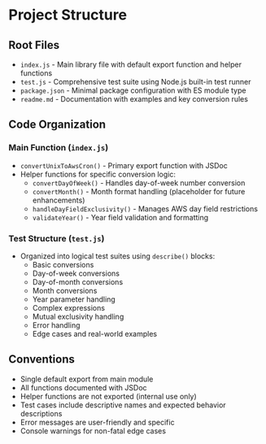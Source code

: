 # Project Structure

## Root Files
- `index.js` - Main library file with default export function and helper functions
- `test.js` - Comprehensive test suite using Node.js built-in test runner
- `package.json` - Minimal package configuration with ES module type
- `readme.md` - Documentation with examples and key conversion rules

## Code Organization

### Main Function (`index.js`)
- `convertUnixToAwsCron()` - Primary export function with JSDoc
- Helper functions for specific conversion logic:
  - `convertDayOfWeek()` - Handles day-of-week number conversion
  - `convertMonth()` - Month format handling (placeholder for future enhancements)
  - `handleDayFieldExclusivity()` - Manages AWS day field restrictions
  - `validateYear()` - Year field validation and formatting

### Test Structure (`test.js`)
- Organized into logical test suites using `describe()` blocks:
  - Basic conversions
  - Day-of-week conversions
  - Day-of-month conversions
  - Month conversions
  - Year parameter handling
  - Complex expressions
  - Mutual exclusivity handling
  - Error handling
  - Edge cases and real-world examples

## Conventions
- Single default export from main module
- All functions documented with JSDoc
- Helper functions are not exported (internal use only)
- Test cases include descriptive names and expected behavior descriptions
- Error messages are user-friendly and specific
- Console warnings for non-fatal edge cases